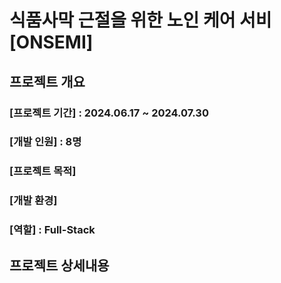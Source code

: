 # 식품사막 근절을 위한 노인 케어 서비 [ONSEMI]

## 프로젝트 개요

### [프로젝트 기간] : 2024.06.17 ~ 2024.07.30

### [개발 인원] : 8명

### [프로젝트 목적]

### [개발 환경]

### [역할] : Full-Stack

## 프로젝트 상세내용
